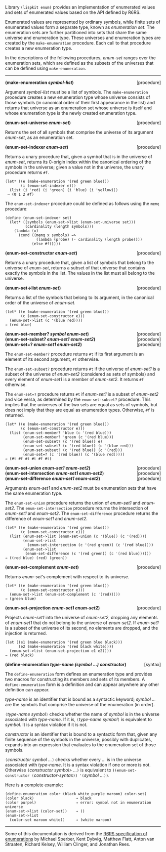 Library `(lispkit enum)` provides an implementation of enumerated values and sets of enumerated values based on the API defined by R6RS.

Enumerated values are represented by ordinary symbols, while finite sets of enumerated values form a separate type, known as _enumeration set_. The enumeration sets are further partitioned into sets that share the same universe and enumeration type. These universes and enumeration types are created by the `make-enumeration` procedure. Each call to that procedure creates a new enumeration type.

In the descriptions of the following procedures, _enum-set_ ranges over the enumeration sets, which are defined as the subsets of the universes that can be defined using `make-enumeration`.

***

**(make-enumeration _symbol-list_)** &nbsp;&nbsp;&nbsp; <span style="float:right;text-align:rigth;">[procedure]</span>  

Argument _symbol-list_ must be a list of symbols. The `make-enumeration` procedure creates a new enumeration type whose universe consists of those symbols (in canonical order of their first appearance in the list) and returns that universe as an enumeration set whose universe is itself and whose enumeration type is the newly created enumeration type.

**(enum-set-universe _enum-set_)** &nbsp;&nbsp;&nbsp; <span style="float:right;text-align:rigth;">[procedure]</span>  

Returns the set of all symbols that comprise the universe of its argument _enum-set_, as an enumeration set.

**(enum-set-indexer _enum-set_)** &nbsp;&nbsp;&nbsp; <span style="float:right;text-align:rigth;">[procedure]</span>  

Returns a unary procedure that, given a symbol that is in the universe of _enum-set_, returns its 0-origin index within the canonical ordering of the symbols in the universe; given a value not in the universe, the unary procedure returns `#f`.

```
(let* ((e (make-enumeration '(red green blue)))
       (i (enum-set-indexer e)))
  (list (i 'red) (i 'green) (i 'blue) (i 'yellow)))
 ⇒ (0 1 2 #f)
```

The `enum-set-indexer` procedure could be defined as follows using the `memq` procedure:

```
(define (enum-set-indexer set)
  (let* ((symbols (enum-set->list (enum-set-universe set)))
         (cardinality (length symbols)))
    (lambda (x)
      (cond ((memq x symbols) =>
              (lambda (probe) (- cardinality (length probe))))
            (else #f)))))
```

**(enum-set-constructor _enum-set_)** &nbsp;&nbsp;&nbsp; <span style="float:right;text-align:rigth;">[procedure]</span>  

Returns a unary procedure that, given a list of symbols that belong to the universe of _enum-set_, returns a subset of that universe that contains exactly the symbols in the list. The values in the list must all belong to the universe.

**(enum-set->list _enum-set_)** &nbsp;&nbsp;&nbsp; <span style="float:right;text-align:rigth;">[procedure]</span>  

Returns a list of the symbols that belong to its argument, in the canonical order of the universe of _enum-set_.

```
(let* ((e (make-enumeration '(red green blue)))
       (c (enum-set-constructor e)))
  (enum-set->list (c '(blue red))))
⇒ (red blue)
```

**(enum-set-member? _symbol enum-set_)** &nbsp;&nbsp;&nbsp; <span style="float:right;text-align:rigth;">[procedure]</span>  
**(enum-set-subset? _enum-set1 enum-set2_)** &nbsp;&nbsp;&nbsp; <span style="float:right;text-align:rigth;">[procedure]</span>  
**(enum-set=? _enum-set1 enum-set2_)** &nbsp;&nbsp;&nbsp; <span style="float:right;text-align:rigth;">[procedure]</span>  

The `enum-set-member?` procedure returns `#t` if its first argument is an element of its second argument, `#f` otherwise.

The `enum-set-subset?` procedure returns `#t` if the universe of _enum-set1_ is a subset of the universe of _enum-set2_ (considered as sets of symbols) and every element of _enum-set1_ is a member of _enum-set2_. It returns `#f` otherwise.

The `enum-set=?` procedure returns `#t` if _enum-set1_ is a subset of _enum-set2_ and vice versa, as determined by the `enum-set-subset?` procedure. This implies that the universes of the two sets are equal as sets of symbols, but does not imply that they are equal as enumeration types. Otherwise, `#f` is returned.

```
(let* ((e (make-enumeration '(red green blue)))
       (c (enum-set-constructor e)))
  (list (enum-set-member? 'blue (c '(red blue)))
        (enum-set-member? 'green (c '(red blue)))
        (enum-set-subset? (c '(red blue)) e)
        (enum-set-subset? (c '(red blue)) (c '(blue red)))
        (enum-set-subset? (c '(red blue)) (c '(red)))
        (enum-set=? (c '(red blue)) (c '(blue red)))))
⇒ (#t #f #t #t #f #t)
```

**(enum-set-union _enum-set1 enum-set2_)** &nbsp;&nbsp;&nbsp; <span style="float:right;text-align:rigth;">[procedure]</span>  
**(enum-set-intersection _enum-set1 enum-set2_)** &nbsp;&nbsp;&nbsp; <span style="float:right;text-align:rigth;">[procedure]</span>  
**(enum-set-difference _enum-set1 enum-set2_)** &nbsp;&nbsp;&nbsp; <span style="float:right;text-align:rigth;">[procedure]</span>  

Arguments _enum-set1_ and _enum-set2_ must be enumeration sets that have the same enumeration type.

The `enum-set-union` procedure returns the union of _enum-set1_ and _enum-set2_. The `enum-set-intersection` procedure returns the intersection of _enum-set1_ and _enum-set2_. The `enum-set-difference` procedure returns the difference of _enum-set1_ and _enum-set2_.

```
(let* ((e (make-enumeration '(red green blue)))
       (c (enum-set-constructor e)))
  (list (enum-set->list (enum-set-union (c '(blue)) (c '(red))))
        (enum-set->list
          (enum-set-intersection (c '(red green)) (c '(red blue))))
        (enum-set->list
         (enum-set-difference (c '(red green)) (c '(red blue))))))
⇒ ((red blue) (red) (green))
```

**(enum-set-complement _enum-set_)** &nbsp;&nbsp;&nbsp; <span style="float:right;text-align:rigth;">[procedure]</span>  

Returns _enum-set_'s complement with respect to its universe.

```
(let* ((e (make-enumeration '(red green blue)))
       (c (enum-set-constructor e)))
  (enum-set->list (enum-set-complement (c '(red)))))
⇒ (green blue)
```

**(enum-set-projection _enum-set1 enum-set2_)** &nbsp;&nbsp;&nbsp; <span style="float:right;text-align:rigth;">[procedure]</span>  

Projects _enum-set1_ into the universe of _enum-set2_, dropping any elements of _enum-set1_ that do not belong to the universe of _enum-set2_. If _enum-set1_ is a subset of the universe of its second, no elements are dropped, and the injection is returned.

```
(let ((e1 (make-enumeration '(red green blue black)))
      (e2 (make-enumeration '(red black white))))
  (enum-set->list (enum-set-projection e1 e2))))
⇒ (red black)
```

**(define-enumeration _type-name (symbol ...) constructor_)** &nbsp;&nbsp;&nbsp; <span style="float:right;text-align:rigth;">[syntax]</span>  

The `define-enumeration` form defines an enumeration type and provides two macros for constructing its members and sets of its members. A `define-enumeration` form is a definition and can appear anywhere any other definition can appear.

_type-name_ is an identifier that is bound as a syntactic keyword; _symbol ..._ are the symbols that comprise the universe of the enumeration (in order).

`(`_type-name_ _symbol_`)` checks whether the name of _symbol_ is in the universe associated with _type-name_. If it is, `(`_type-name_ _symbol_`)` is equivalent to _symbol_. It is a syntax violation if it is not.

_constructor_ is an identifier that is bound to a syntactic form that, given any finite sequence of the symbols in the universe, possibly with duplicates, expands into an expression that evaluates to the enumeration set of those symbols.

`(`_constructor_ _symbol ..._`)` checks whether every <symbol> ... is in the universe associated with _type-name_. It is a syntax violation if one or more is not. Otherwise `(`_constructor_ _symbol> ..._`)` is equivalent to `((enum-set-constructor (`_constructor-syntax_`)) '(`_symbol ..._`))`.

Here is a complete example:

```
(define-enumeration color (black white purple maroon) color-set)
(color black)                   ⇒ black
(color purpel)                  ⇒ error: symbol not in enumeration universe
(enum-set->list (color-set))    ⇒ ()
(enum-set->list
  (color-set maroon white))     ⇒ (white maroon)
```

***

Some of this documentation is derived from the [R6RS specification of enumerations](http://www.r6rs.org/final/html/r6rs-lib/r6rs-lib-Z-H-14.html#node_chap_13) by Michael Sperber, Kent Dybvig, Matthew Flatt, Anton van Straaten, Richard Kelsey, William Clinger, and Jonathan Rees.
